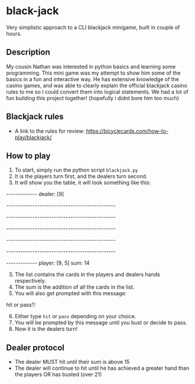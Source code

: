 # black-jack
Very simplistic approach to a CLI blackjack minigame, built in couple of hours.

## Description
My cousin Nathan was interested in python basics and learning some programming. This mini game was my attempt to show him some of the basics in a fun and interactive way.
He has extensive knowledge of the casino games, and was able to clearly explain the official blackjack casino rules to me so I could convert them into logical statements. 
We had a lot of fun building this project together! (hopefully i didnt bore him too much)

## Blackjack rules
- A link to the rules for review: https://bicyclecards.com/how-to-play/blackjack/

## How to play
1. To start, simply run the python script `blackjack.py`
2. It is the players turn first, and the dealers turn second. 
3. It will show you the table, it will look something like this:

------------- dealer: [9]

\----------------------------------------------

\----------------------------------------------

\----------------------------------------------

\----------------------------------------------

\----------------------------------------------

------------- player: [9, 5] sum: 14

3. The list contains the cards in the players and dealers hands respectively.
4. The sum is the addition of all the cards in the list.
5. You will also get prompted with this message:

hit or pass?:

6. Either type `hit` or `pass` depending on your choice.
7. You will be prompted by this message until you bust or decide to pass.
8. Now it is the dealers turn!

## Dealer protocol
- The dealer MUST hit until their sum is above 15
- The dealer will continue to hit until he has achieved a greater hand than the players OR has busted (over 21)
